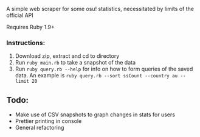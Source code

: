 A simple web scraper for some osu! statistics, necessitated by limits of the official API

Requires Ruby 1.9+

### Instructions:
1. Download zip, extract and cd to directory
2. Run `ruby main.rb` to take a snapshot of the data
3. Run `ruby query.rb --help` for info on how to form queries of the saved data.  An example is `ruby query.rb --sort ssCount --country au --limit 20`

## Todo:
* Make use of CSV snapshots to graph changes in stats for users
* Prettier printing in console
* General refactoring